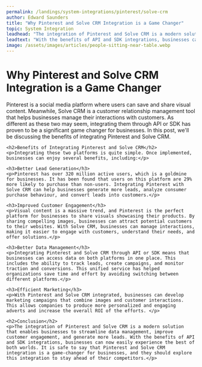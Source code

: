 ```yaml
---
permalink: /landings/system-integrations/pinterest/solve-crm
author: Edward Saunders
title: "Why Pinterest and Solve CRM Integration is a Game Changer"
topic: System Integration
leadhead: "The integration of Pinterest and Solve CRM is a modern solution that enables businesses to streamline data management, improve customer engagement, and generate more leads"
leadtext: "With the benefits of API and SDK integrations, businesses can now easily experience the best of both worlds. It is safe to say that Pinterest and Solve CRM integration is a game-changer for businesses, and they should explore this integration to stay ahead of their competitors."
image: /assets/images/articles/people-sitting-near-table.webp
---
```

<div class="arttext">	<h1>Why Pinterest and Solve CRM Integration is a Game Changer</h1>
	<p>Pinterest is a social media platform where users can save and share visual content. Meanwhile, Solve CRM is a customer relationship management tool that helps businesses manage their interactions with customers. As different as these two may seem, integrating them through API or SDK has proven to be a significant game changer for businesses. In this post, we'll be discussing the benefits of integrating Pinterest and Solve CRM.</p>

	<h2>Benefits of Integrating Pinterest and Solve CRM</h2>
	<p>Integrating these two platforms is quite simple. Once implemented, businesses can enjoy several benefits, including:</p>

	<h3>Better Lead Generation</h3>
	<p>Pinterest has over 320 million active users, which is a goldmine for businesses. It has been found that users on this platform are 29% more likely to purchase than non-users. Integrating Pinterest with Solve CRM can help businesses generate more leads, analyze consumer purchase behaviour, and convert leads into customers.</p>

	<h3>Improved Customer Engagement</h3>
	<p>Visual content is a massive trend, and Pinterest is the perfect platform for businesses to share visuals showcasing their products. By sharing compelling images, businesses can attract potential customers to their websites. With Solve CRM, businesses can manage interactions, making it easier to engage with customers, understand their needs, and offer solutions.</p>

	<h3>Better Data Management</h3>
	<p>Integrating Pinterest and Solve CRM through API or SDK means that businesses can access data on both platforms in one place. This includes the ability to track leads, create campaigns, and monitor traction and conversions. This unified service has helped organizations save time and effort by avoiding switching between different platforms.</p>

	<h3>Efficient Marketing</h3>
	<p>With Pinterest and Solve CRM integrated, businesses can develop marketing campaigns that combine images and customer interactions. This allows companies to produce more personalized and engaging adverts and increase the overall ROI of the efforts. </p>

	<h2>Conclusion</h2>
	<p>The integration of Pinterest and Solve CRM is a modern solution that enables businesses to streamline data management, improve customer engagement, and generate more leads. With the benefits of API and SDK integrations, businesses can now easily experience the best of both worlds. It is safe to say that Pinterest and Solve CRM integration is a game-changer for businesses, and they should explore this integration to stay ahead of their competitors.</p>
</div>